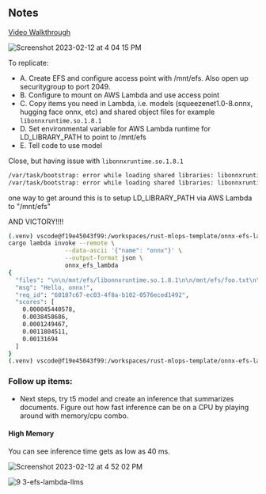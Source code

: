 ## Notes


[Video Walkthrough](https://youtu.be/HsU873c0B-c)

![Screenshot 2023-02-12 at 4 04 15 PM](https://user-images.githubusercontent.com/58792/218337046-e240d0e4-0406-4920-8c07-429cde193741.png)

To replicate:

* A.  Create EFS and configure access point with /mnt/efs.  Also open up securitygroup to port 2049.
* B.  Configure to mount on AWS Lambda and use access point
* C.  Copy items you need in Lambda, i.e. models (squeezenet1.0-8.onnx, hugging face onnx, etc) and shared object files for example `libonnxruntime.so.1.8.1`
* D.  Set environmental variable for AWS Lambda runtime for LD_LIBRARY_PATH to point to /mnt/efs
* E.  Tell code to use model

Close, but having issue with `libonnxruntime.so.1.8.1`

```bash
/var/task/bootstrap: error while loading shared libraries: libonnxruntime.so.1.8.1: cannot open shared object file: No such file or directory
/var/task/bootstrap: error while loading shared libraries: libonnxruntime.so.1.8.1: cannot open shared object file: No such file or directory
```

one way to get around this is to setup LD_LIBRARY_PATH via AWS Lambda to "/mnt/efs"

AND VICTORY!!!!

```bash
(.venv) vscode@f19e45043f99:/workspaces/rust-mlops-template/onnx-efs-lambda$ make invoke
cargo lambda invoke --remote \
                --data-ascii '{"name": "onnx"}' \
                --output-format json \
                onnx_efs_lambda
{
  "files": "\n\n/mnt/efs/libonnxruntime.so.1.8.1\n\n/mnt/efs/foo.txt\n\n/mnt/efs/squeezenet1.0-8.onnx\n\n/mnt/efs/squeezenet1.0-12.onnx",
  "msg": "Hello, onnx!",
  "req_id": "60187c67-ec03-4f8a-b102-0576eced1492",
  "scores": [
    0.000045440578,
    0.0038458686,
    0.0001249467,
    0.0011804511,
    0.00131694
  ]
}
(.venv) vscode@f19e45043f99:/workspaces/rust-mlops-template/onnx-efs-lambda$ 
```

### Follow up items:

* Next steps, try t5 model and create an inference that summarizes documents.  Figure out how fast inference can be on a CPU by playing around with memory/cpu combo.


#### High Memory

You can see inference time gets as low as 40 ms.

![Screenshot 2023-02-12 at 4 52 02 PM](https://user-images.githubusercontent.com/58792/218339408-5c6fd1b9-0844-406d-8a4e-0d95ecf5a230.png)

![9 3-efs-lambda-llms](https://user-images.githubusercontent.com/58792/219347763-bb6e730a-b2aa-4103-8321-93b0a452ce7c.png)




